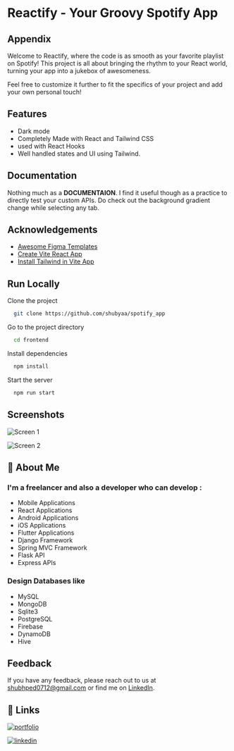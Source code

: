 # Reactify - Your Groovy Spotify App

## Appendix

Welcome to Reactify, where the code is as smooth as your favorite playlist on Spotify! This project is all about bringing the rhythm to your React world, turning your app into a jukebox of awesomeness.

Feel free to customize it further to fit the specifics of your project and add your own personal touch!

## Features

- Dark mode
- Completely Made with React and Tailwind CSS
- used with React Hooks
- Well handled states and UI using Tailwind.

## Documentation

Nothing much as a **DOCUMENTAION**. I find it useful though as a practice to directly test your custom APIs. Do check out the background gradient change while selecting any tab.

## Acknowledgements

- [Awesome Figma Templates](https://tinyurl.com/46dft86w)
- [Create Vite React App](https://vitejs.dev/guide/)
- [Install Tailwind in Vite App](https://tailwindcss.com/docs/guides/vite)

## Run Locally

Clone the project

```bash
  git clone https://github.com/shubyaa/spotify_app
```

Go to the project directory

```bash
  cd frontend
```

Install dependencies

```bash
  npm install
```

Start the server

```bash
  npm run start
```

## Screenshots

![Screen 1](https://github.com/shubyaa/spotify_app/blob/master/output/screen1.jpg)

![Screen 2](https://github.com/shubyaa/spotify_app/blob/master/output/screen2.jpg)

## 🚀 About Me

### I'm a freelancer and also a developer who can develop :

- Mobile Applications
- React Applications
- Android Applications
- iOS Applications
- Flutter Applications
- Django Framework
- Spring MVC Framework
- Flask API
- Express APIs

### Design Databases like

- MySQL
- MongoDB
- Sqlite3
- PostgreSQL
- Firebase
- DynamoDB
- Hive

## Feedback

If you have any feedback, please reach out to us at shubhped0712@gmail.com or find me on [LinkedIn](https://www.linkedin.com/in/shubham-pednekar-573369213/).

## 🔗 Links

[![portfolio](https://img.shields.io/badge/my_portfolio-000?style=for-the-badge&logo=ko-fi&logoColor=white)](https://shubyaa.github.io/)

[![linkedin](https://img.shields.io/badge/linkedin-0A66C2?style=for-the-badge&logo=linkedin&logoColor=white)](https://www.linkedin.com/in/shubham-pednekar-573369213/)
